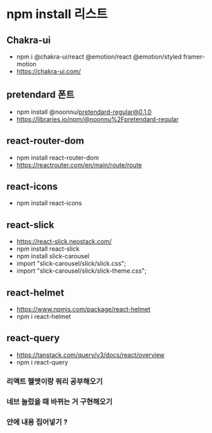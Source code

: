 # npm install 리스트

## Chakra-ui

- npm i @chakra-ui/react @emotion/react @emotion/styled framer-motion
- https://chakra-ui.com/

## pretendard 폰트

- npm install @noonnu/pretendard-regular@0.1.0
- https://libraries.io/npm/@noonnu%2Fpretendard-regular

## react-router-dom

- npm install react-router-dom
- https://reactrouter.com/en/main/route/route

## react-icons

- npm install react-icons

## react-slick

- https://react-slick.neostack.com/
- npm install react-slick
- npm install slick-carousel
- import "slick-carousel/slick/slick.css";
- import "slick-carousel/slick/slick-theme.css";

## react-helmet

- https://www.npmjs.com/package/react-helmet
- npm i react-helmet

## react-query

- https://tanstack.com/query/v3/docs/react/overview
- npm i react-query

### 리액트 헬멧이랑 쿼리 공부해오기

### 네브 눌렀을 때 바뀌는 거 구현해오기

### 안에 내용 집어넣기 ?
